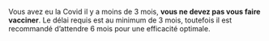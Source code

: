 <div class="conseil conseil-orange">

Vous avez eu la Covid il y a moins de 3 mois, **vous ne devez pas vous faire vacciner**. Le délai requis est au minimum de 3 mois, toutefois il est recommandé d’attendre 6 mois pour une efficacité optimale.

</div>
